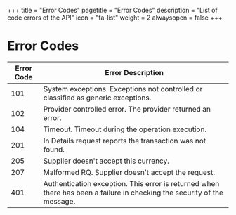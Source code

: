 +++
title = "Error Codes"
pagetitle = "Error Codes"
description = "List of code errors of the API"
icon = "fa-list"
weight = 2
alwaysopen = false
+++

# Error Codes

|Error Code|Error Description|
| ----- | ----- |
|101|System exceptions. Exceptions not controlled or classified as generic exceptions.|
|102|Provider controlled error. The provider returned an error.|
|104|Timeout. Timeout during the operation execution.|
|201|In Details request reports the transaction was not found.|
|205|Supplier doesn't accept this currency.|
|207|Malformed RQ. Supplier doesn't accept the request.|
|401|Authentication exception. This error is returned when there has been a failure in checking the security of the message.|
